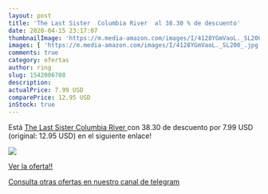 ```yaml
---
layout: post
title: 'The Last Sister  Columbia River  al 38.30 % de descuento'
date: 2020-04-15 23:17:07
thumbnailImage: 'https://m.media-amazon.com/images/I/4128YGmVaoL._SL200_.jpg'
images: [ 'https://m.media-amazon.com/images/I/4128YGmVaoL._SL200_.jpg' ]
comments: true
category: ofertas
author: ring
slug: 1542006708
description:
actualPrice: 7.99 USD
comparePrice: 12.95 USD
inStock: true
---
```


Está [The Last Sister  Columbia River ](https://www.amazon.com/dp/1542006708/?tag=redken08-20) con 38.30 de descuento por 7.99 USD (original: 12.95 USD) en el siguiente enlace!

[![](https://m.media-amazon.com/images/I/4128YGmVaoL._SL200_.jpg)](https://www.amazon.com/dp/1542006708/?tag=redken08-20)

[Ver la oferta!!](https://www.amazon.com/dp/1542006708/?tag=redken08-20)

[Consulta otras ofertas en nuestro canal de telegram](https://t.me/s/ofertas25)

